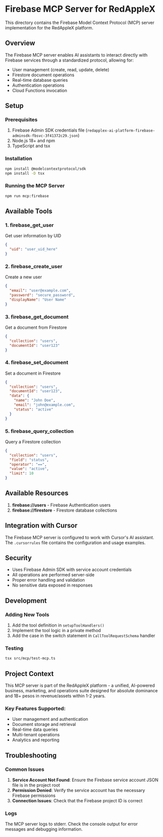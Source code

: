 # Firebase MCP Server for RedAppleX

This directory contains the Firebase Model Context Protocol (MCP) server implementation for the RedAppleX platform.

## Overview

The Firebase MCP server enables AI assistants to interact directly with Firebase services through a standardized protocol, allowing for:

- User management (create, read, update, delete)
- Firestore document operations
- Real-time database queries
- Authentication operations
- Cloud Functions invocation

## Setup

### Prerequisites

1. Firebase Admin SDK credentials file (`redapplex-ai-platform-firebase-adminsdk-fbsvc-3f41372c29.json`)
2. Node.js 18+ and npm
3. TypeScript and tsx

### Installation

```bash
npm install @modelcontextprotocol/sdk
npm install -D tsx
```

### Running the MCP Server

```bash
npm run mcp:firebase
```

## Available Tools

### 1. firebase_get_user
Get user information by UID
```json
{
  "uid": "user_uid_here"
}
```

### 2. firebase_create_user
Create a new user
```json
{
  "email": "user@example.com",
  "password": "secure_password",
  "displayName": "User Name"
}
```

### 3. firebase_get_document
Get a document from Firestore
```json
{
  "collection": "users",
  "documentId": "user123"
}
```

### 4. firebase_set_document
Set a document in Firestore
```json
{
  "collection": "users",
  "documentId": "user123",
  "data": {
    "name": "John Doe",
    "email": "john@example.com",
    "status": "active"
  }
}
```

### 5. firebase_query_collection
Query a Firestore collection
```json
{
  "collection": "users",
  "field": "status",
  "operator": "==",
  "value": "active",
  "limit": 10
}
```

## Available Resources

1. **firebase://users** - Firebase Authentication users
2. **firebase://firestore** - Firestore database collections

## Integration with Cursor

The Firebase MCP server is configured to work with Cursor's AI assistant. The `.cursorrules` file contains the configuration and usage examples.

## Security

- Uses Firebase Admin SDK with service account credentials
- All operations are performed server-side
- Proper error handling and validation
- No sensitive data exposed in responses

## Development

### Adding New Tools

1. Add the tool definition in `setupToolHandlers()`
2. Implement the tool logic in a private method
3. Add the case in the switch statement in `CallToolRequestSchema` handler

### Testing

```bash
tsx src/mcp/test-mcp.ts
```

## Project Context

This MCP server is part of the RedAppleX platform - a unified, AI-powered business, marketing, and operations suite designed for absolute dominance and 1B+ pesos in revenue/assets within 1-2 years.

### Key Features Supported:
- User management and authentication
- Document storage and retrieval
- Real-time data queries
- Multi-tenant operations
- Analytics and reporting

## Troubleshooting

### Common Issues

1. **Service Account Not Found**: Ensure the Firebase service account JSON file is in the project root
2. **Permission Denied**: Verify the service account has the necessary Firebase permissions
3. **Connection Issues**: Check that the Firebase project ID is correct

### Logs

The MCP server logs to stderr. Check the console output for error messages and debugging information. 